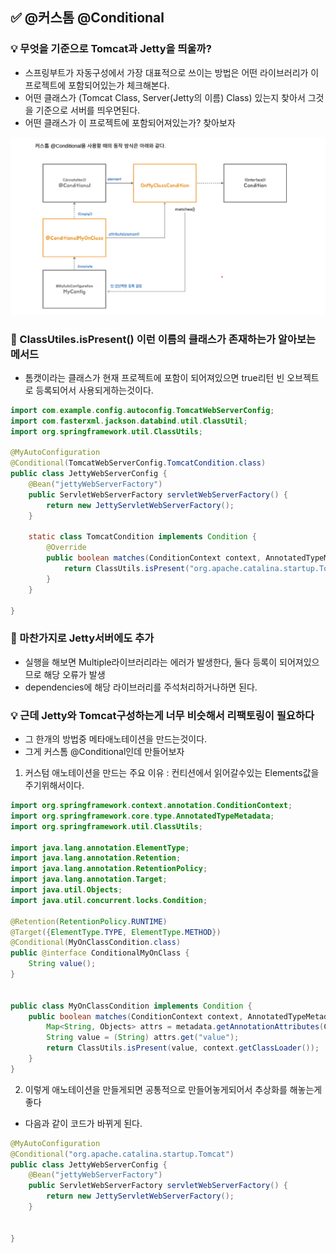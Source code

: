 ## ✅ @커스톰 @Conditional

### 💡 무엇을 기준으로 Tomcat과 Jetty을 띄울까? 
 - 스프링부트가 자동구성에서 가장 대표적으로 쓰이는 방법은 어떤 라이브러리가 이프로젝트에 포함되어있는가 체크해본다.
 - 어떤 클래스가 (Tomcat Class, Server(Jetty의 이름) Class) 있는지 찾아서 그것을 기준으로 서버를 띄우면된다.
 - 어떤 클래스가 이 프로젝트에 포함되어져있는가? 찾아보자


![img_1.png](img_1.png)

### 📌 ClassUtiles.isPresent() 이런 이름의 클래스가 존재하는가 알아보는 메서드 
 - 톰캣이라는 클래스가 현재 프로젝트에 포함이 되어져있으면 true리턴 빈 오브젝트로 등록되어서 사용되게하는것이다.
```java
import com.example.config.autoconfig.TomcatWebServerConfig;
import com.fasterxml.jackson.databind.util.ClassUtil;
import org.springframework.util.ClassUtils;

@MyAutoConfiguration
@Conditional(TomcatWebServerConfig.TomcatCondition.class)
public class JettyWebServerConfig {
    @Bean("jettyWebServerFactory")
    public ServletWebServerFactory servletWebServerFactory() {
        return new JettyServletWebServerFactory();
    }

    static class TomcatCondition implements Condition {
        @Override
        public boolean matches(ConditionContext context, AnnotatedTypeMetadata metadata) {
            return ClassUtils.isPresent("org.apache.catalina.startup.Tomcat", context.getClassLoader());
        }
    }

}
```

### 📌 마찬가지로 Jetty서버에도 추가
 - 실행을 해보면 Multiple라이브러리라는 에러가 발생한다, 둘다 등록이 되어져있으므로 해당 오류가 발생
 - dependencies에 해당 라이브러리를 주석처리하거나하면 된다.


### 💡 근데 Jetty와 Tomcat구성하는게 너무 비슷해서 리팩토링이 필요하다
 - 그 한개의 방법중 메타애노테이션을 만드는것이다.
 - 그게 커스톰 @Conditional인데 만들어보자

1. 커스텀 애노테이션을 만드는 주요 이유 :  컨티션에서 읽어갈수있는 Elements값을 주기위해서이다.

```java
import org.springframework.context.annotation.ConditionContext;
import org.springframework.core.type.AnnotatedTypeMetadata;
import org.springframework.util.ClassUtils;

import java.lang.annotation.ElementType;
import java.lang.annotation.Retention;
import java.lang.annotation.RetentionPolicy;
import java.lang.annotation.Target;
import java.util.Objects;
import java.util.concurrent.locks.Condition;

@Retention(RetentionPolicy.RUNTIME)
@Target({ElementType.TYPE, ElementType.METHOD})
@Conditional(MyOnClassCondition.class)
public @interface ConditionalMyOnClass {
    String value();
}


public class MyOnClassCondition implements Condition {
    public boolean matches(ConditionContext context, AnnotatedTypeMetadata metadata) {
        Map<String, Objects> attrs = metadata.getAnnotationAttributes(ConditionalMyOnClass.class.getName());
        String value = (String) attrs.get("value");
        return ClassUtils.isPresent(value, context.getClassLoader());
    }
}
```

2. 이렇게 애노테이션을 만들게되면 공통적으로 만들어놓게되어서 추상화를 해놓는게 좋다
 - 다음과 같이 코드가 바뀌게 된다.
```java
@MyAutoConfiguration
@Conditional("org.apache.catalina.startup.Tomcat")
public class JettyWebServerConfig {
    @Bean("jettyWebServerFactory")
    public ServletWebServerFactory servletWebServerFactory() {
        return new JettyServletWebServerFactory();
    }


}
```



